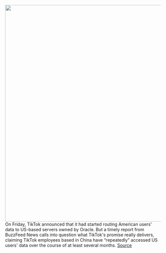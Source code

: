 <img src='https://cdn.vox-cdn.com/thumbor/a-H3gL_sewXUuREAAP1arz6DQvY=/0x0:2040x1360/1200x800/filters:focal(857x517:1183x843)/cdn.vox-cdn.com/uploads/chorus_image/image/70993655/acastro_200713_1777_tikTok_0001.0.0.jpg' width='700px' /><br/>
On Friday, TikTok announced that it had started routing American users' data to US-based servers owned by Oracle. But a timely report from BuzzFeed News calls into question what TikTok's promise really delivers, claiming TikTok employees based in China have “repeatedly” accessed US users' data over the course of at least several months.
<a href='https://www.theverge.com/2022/6/19/23174775/tiktok-oracle-team-up-concerns-data-privacy-remain'> Source <a/>
